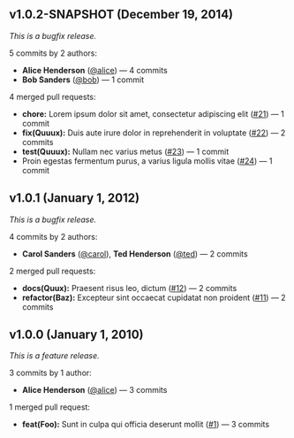 ## v1.0.2-SNAPSHOT (December 19, 2014)

_This is a bugfix release._

5 commits by 2 authors:
- **Alice Henderson** ([@alice]()) &mdash; 4 commits
- **Bob Sanders** ([@bob]()) &mdash; 1 commit

4 merged pull requests:
- **chore:** Lorem ipsum dolor sit amet, consectetur adipiscing elit ([#21]()) &mdash; 1 commit
- **fix(Quuux):** Duis aute irure dolor in reprehenderit in voluptate ([#22]()) &mdash; 2 commits
- **test(Quuux):** Nullam nec varius metus ([#23]()) &mdash; 1 commit
- Proin egestas fermentum purus, a varius ligula mollis vitae ([#24]()) &mdash; 1 commit

## v1.0.1 (January 1, 2012)

_This is a bugfix release._

4 commits by 2 authors:
- **Carol Sanders** ([@carol]()), **Ted Henderson** ([@ted]()) &mdash; 2 commits

2 merged pull requests:
- **docs(Quux):** Praesent risus leo, dictum ([#12]()) &mdash; 2 commits
- **refactor(Baz):** Excepteur sint occaecat cupidatat non proident ([#11]()) &mdash; 2 commits

## v1.0.0 (January 1, 2010)

_This is a feature release._

3 commits by 1 author:
- **Alice Henderson** ([@alice]()) &mdash; 3 commits

1 merged pull request:
- **feat(Foo):** Sunt in culpa qui officia deserunt mollit ([#1]()) &mdash; 3 commits
